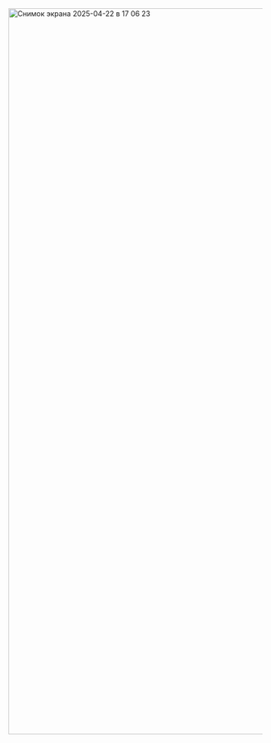 <img width="1440" alt="Снимок экрана 2025-04-22 в 17 06 23" src="https://github.com/user-attachments/assets/36051813-dc39-4116-bfe7-a015aa5453ea" />
